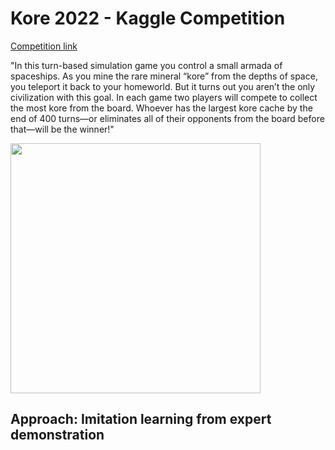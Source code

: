 # Kore 2022 - Kaggle Competition

[Competition link](https://www.kaggle.com/c/kore-2022)

"In this turn-based simulation game you control a small armada of spaceships. As you mine the rare mineral “kore” from the depths of space, you teleport it back to your homeworld. But it turns out you aren’t the only civilization with this goal. In each game two players will compete to collect the most kore from the board. Whoever has the largest kore cache by the end of 400 turns—or eliminates all of their opponents from the board before that—will be the winner!"

<img src="src/asset/kore.gif" width="400" style="vertical-align:middle">

## Approach: Imitation learning from expert demonstration

